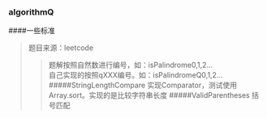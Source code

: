 ### algorithmQ
####一些标准
>题目来源：leetcode
>>题解按照自然数进行编号，如：isPalindrome0,1,2...   
>>自己实现的按照qXXX编号。如：isPalindromeQ0,1,2...
#####StringLengthCompare
>实现Comparator，测试使用Array.sort。实现的是比较字符串长度
#####ValidParentheses
>括号匹配